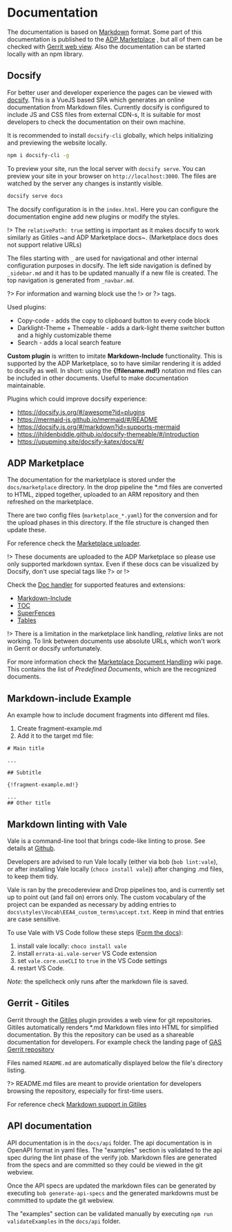 # Documentation

The documentation is based on [Markdown](https://www.markdownguide.org/basic-syntax/) format.
Some part of this documentation is published to the [ADP Marketplace](https://adp.ericsson.se/marketplace/gui-aggregator-lightweight/documentation/development/dpi/service-user-guide#deployment)
, but all of them can be checked with [Gerrit web view](https://gerrit.ericsson.se/plugins/gitiles/EEA/adp-ui-service/).
Also the documentation can be started locally with an npm library.

## Docsify

For better user and developer experience the pages can be viewed with [docsify](https://docsify.js.org/).
This is a VueJS based SPA which generates an online documentation from Markdown files.
Currently docsify is configured to include JS and CSS files from external CDN-s, It is suitable for
most developers to check the documentation on their own machine.

It is recommended to install `docsify-cli` globally, which helps initializing and previewing
the website locally.

```bash
npm i docsify-cli -g
```

To preview your site, run the local server with `docsify serve`.
You can preview your site in your browser on `http://localhost:3000`. The files are watched by the server
any changes is instantly visible.

```bash
docsify serve docs
```

The docsify configuration is in the `index.html`. Here you can configure the documentation engine
add new plugins or modify the styles.

!> The `relativePath: true` setting is important as it makes docsify to work similarly
as Gitiles ~and ADP Marketplace docs~. (Marketplace docs does not support relative URLs)

The files starting with `_` are used for navigational and other internal configuration purposes
in docsify. The left side navigation is defined by `_sidebar.md` and it has to be updated manually
if a new file is created. The top navigation is generated from `_navbar.md`.

?> For information and warning block use the !> or ?> tags.

Used plugins:

- Copy-code - adds the copy to clipboard button to every code block
- Darklight-Theme + Themeable - adds a dark-light theme switcher button and a highly customizable theme
- Search - adds a local search feature

**Custom plugin** is written to imitate **Markdown-Include** functionality. This is supported by the
ADP Marketplace, so to have similar rendering it is added to docsify as well.
In short: using the **\{!filename.md!\}** notation md files can be included in other documents.
Useful to make documentation maintainable.

Plugins which could improve docsify experience:

- <https://docsify.js.org/#/awesome?id=plugins>
- <https://mermaid-js.github.io/mermaid/#/README>
- <https://docsify.js.org/#/markdown?id=supports-mermaid>
- <https://jhildenbiddle.github.io/docsify-themeable/#/introduction>
- <https://upupming.site/docsify-katex/docs/#/>

## ADP Marketplace

The documentation for the marketplace is stored under the `docs/marketplace` directory. In the drop pipeline
the \*.md files are converted to HTML, zipped together, uploaded to an ARM repository and then refreshed
on the marketplace.

There are two config files (`marketplace_*.yaml`) for the conversion and for the upload phases
in this directory. If the file structure is changed then update these.

For reference check the [Marketplace uploader](https://gerrit.ericsson.se/plugins/gitiles/adp-cicd/bob-adp-release-auto/+/refs/heads/master/marketplace/#Marketplace-Uploader).

!> These documents are uploaded to the ADP Marketplace so please use only supported markdown syntax.
Even if these docs can be visualized by Docsify, don't use special tags like ?> or !>

Check the [Doc handler](https://gerrit.ericsson.se/plugins/gitiles/adp-cicd/bob-adp-release-auto/+/refs/heads/master/marketplace/bin/doc-handler)
for supported features and extensions:

- [Markdown-Include](https://github.com/cmacmackin/markdown-include)
- [TOC](https://python-markdown.github.io/extensions/toc/)
- [SuperFences](https://facelessuser.github.io/pymdown-extensions/extensions/superfences/)
- [Tables](https://python-markdown.github.io/extensions/tables/)

!> There is a limitation in the marketplace link handling, _relative_ links are not working.
To link between documents use absolute URLs, which won't work in Gerrit or docsify unfortunately.

For more information check the [Marketplace Document Handling](https://confluence.lmera.ericsson.se/display/ACD/Marketplace+Document+Handling)
wiki page. This contains the list of _Predefined Documents_, which are the recognized documents.

## Markdown-include Example

An example how to include document fragments into different md files.

1. Create fragment-example.md
2. Add it to the target md file:

```text
# Main title

...

## Subtitle

{!fragment-example.md!}

...
## Other title

```

## Markdown linting with Vale

Vale is a command-line tool that brings code-like linting to prose. See details at [Github](https://github.com/errata-ai/vale/blob/v2/README.md).

Developers are advised to run Vale locally (either via bob (`bob lint:vale`), or after installing Vale
locally (`choco install vale`)) after changing .md files, to keep them tidy.

Vale is ran by the precodereview and Drop pipelines too, and is currently set up to point out
(and fail on) errors only. The custom vocabulary of the project can be expanded as necessary by adding
entries to `docs\styles\Vocab\EEA4_custom_terms\accept.txt`. Keep in mind that entries are case sensitive.

To use Vale with VS Code follow these steps ([Form the docs](https://github.com/errata-ai/vale-vscode#using-vale)):

1. install vale locally: `choco install vale`
2. install `errata-ai.vale-server` VS Code extension
3. set `vale.core.useCLI` to `true` in the VS Code settings
4. restart VS Code.

_Note:_ the spellcheck only runs after the markdown file is saved.

## Gerrit - Gitiles

Gerrit through the [Gitiles](https://gerrit.googlesource.com/gitiles/) plugin provides a web view
for git repositories. Gitiles automatically renders \*.md Markdown files into HTML for simplified
documentation. By this the repository can be used as a shareable documentation for developers.
For example check the landing page of [GAS Gerrit repository](https://gerrit.ericsson.se/plugins/gitiles/EEA/adp-ui-service/)

Files named `README.md` are automatically displayed below the file's directory listing.

?> README.md files are meant to provide orientation for developers browsing the repository,
especially for first-time users.

For reference check [Markdown support in Gitiles](https://gerrit.googlesource.com/gitiles/+/HEAD/Documentation/markdown.md)

## API documentation

API documentation is in the `docs/api` folder. The api documentation is in OpenAPI format in yaml files.
The "examples" section is validated to the api spec during the lint phase of the verify job.
Markdown files are generated from the specs and are committed so they could be viewed in the git webview.

Once the API specs are updated the markdown files can be generated by executing `bob generate-api-specs`
and the generated markdowns must be committed to update the git webview.

The "examples" section can be validated manually by executing `npm run validateExamples` in the `docs/api`
folder.
